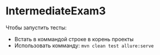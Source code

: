 # IntermediateExam3

Чтобы запустить тесты:
- Встать в коммандой строке в корень проекты
- Использовать комманду: ``mvn clean test allure:serve``
